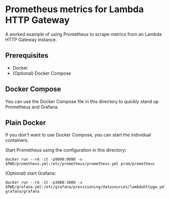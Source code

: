 # Prometheus metrics for Lambda HTTP Gateway

A worked example of using Prometheus to scrape metrics from an Lambda HTTP Gateway instance.

## Prerequisites

- Docker
- (Optional) Docker Compose

## Docker Compose

You can use the Docker Compose file in this directory to quickly stand up Prometheus and Grafana.

## Plain Docker

If you don't want to use Docker Compose, you can start the individual containers.

Start Prometheus using the configuration in this directory:

	docker run --rm -it -p9090:9090 -v $PWD/prometheus.yml:/etc/prometheus/prometheus.yml prom/prometheus

(Optional) start Grafana:

    docker run --rm -it -p3000:3000 -v $PWD/grafana.yml:/etc/grafana/provisioning/datasources/lambdahttpgw.yml grafana/grafana
